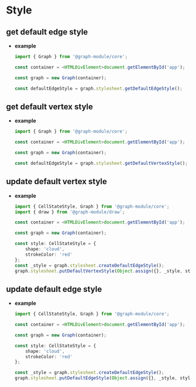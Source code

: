 # Style

## get default edge style

-   **example**

    ```typescript
    import { Graph } from '@graph-module/core';

    const container = <HTMLDivElement>document.getElementById('app');

    const graph = new Graph(container);

    const defaultEdgeStyle = graph.stylesheet.getDefaultEdgeStyle();
    ```

## get default vertex style

-   **example**

    ```typescript
    import { Graph } from '@graph-module/core';

    const container = <HTMLDivElement>document.getElementById('app');

    const graph = new Graph(container);

    const defaultEdgeStyle = graph.stylesheet.getDefaultVertexStyle();
    ```

## update default vertex style

-   **example**

    ```typescript
    import { CellStateStyle, Graph } from '@graph-module/core';
    import { draw } from '@graph-module/draw';

    const container = <HTMLDivElement>document.getElementById('app');

    const graph = new Graph(container);

    const style: CellStateStyle = {
        shape: 'cloud',
        strokeColor: 'red'
    };
    const _style = graph.stylesheet.createDefaultEdgeStyle();
    graph.stylesheet.putDefaultVertexStyle(Object.assign({}, _style, style));
    ```

## update default edge style

-   **example**

    ```typescript
    import { CellStateStyle, Graph } from '@graph-module/core';

    const container = <HTMLDivElement>document.getElementById('app');

    const graph = new Graph(container);

    const style: CellStateStyle = {
        shape: 'cloud',
        strokeColor: 'red'
    };

    const _style = graph.stylesheet.createDefaultEdgeStyle();
    graph.stylesheet.putDefaultEdgeStyle(Object.assign({}, _style, style));
    ```


